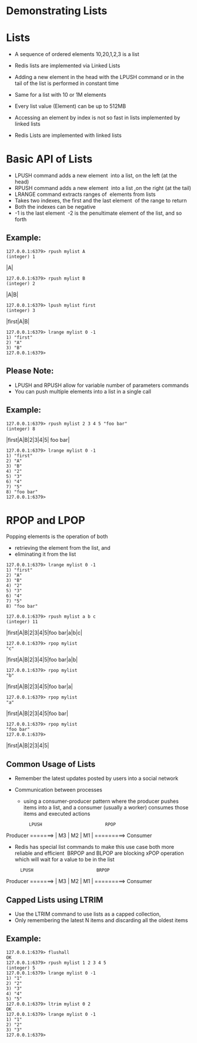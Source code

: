 # Demonstrating Lists

# Lists

- A sequence of ordered elements 
10,20,1,2,3 is a list 

- Redis lists are implemented via Linked Lists 
- Adding a new element in the head with the LPUSH command or in the tail of the list is performed in constant time
- Same for a list with 10 or 1M elements
- Every list value (Element) can be up to 512MB
- Accessing an element by index is not so fast in lists implemented by linked lists
- Redis Lists are implemented with linked lists


# Basic API of Lists

- LPUSH command adds a new element  into a list, on the left (at the head)
- RPUSH command adds a new element  into a list ,on the right (at the tail)
- LRANGE command extracts ranges of  elements from lists
- Takes two indexes, the first and the last element  of the range to return 
- Both the indexes can be negative
- -1 is the last element  -2 is the penultimate element of the list, and so forth

## Example:

```
127.0.0.1:6379> rpush mylist A
(integer) 1
```

|A| 

```
127.0.0.1:6379> rpush mylist B
(integer) 2
```

|A|B|

```
127.0.0.1:6379> lpush mylist first
(integer) 3
```

|first|A|B|

```
127.0.0.1:6379> lrange mylist 0 -1
1) "first"
2) "A"
3) "B"
127.0.0.1:6379> 
```

## Please Note:

- LPUSH and RPUSH  allow for variable number of parameters commands
- You can push multiple elements into a list in a single call

## Example:

```
127.0.0.1:6379> rpush mylist 2 3 4 5 "foo bar"
(integer) 8
```

|first|A|B|2|3|4|5| foo bar|


```
127.0.0.1:6379> lrange mylist 0 -1
1) "first"
2) "A"
3) "B"
4) "2"
5) "3"
6) "4"
7) "5"
8) "foo bar"
127.0.0.1:6379>
```


# RPOP and LPOP


Popping elements is the operation of both 
 - retrieving the element from the list, and 
 - eliminating it from the list
 
 
```
127.0.0.1:6379> lrange mylist 0 -1
1) "first"
2) "A"
3) "B"
4) "2"
5) "3"
6) "4"
7) "5"
8) "foo bar"
```

```
127.0.0.1:6379> rpush mylist a b c
(integer) 11
```

|first|A|B|2|3|4|5|foo bar|a|b|c|

```
127.0.0.1:6379> rpop mylist
"c"
```

|first|A|B|2|3|4|5|foo bar|a|b|

```
127.0.0.1:6379> rpop mylist
"b"
```

|first|A|B|2|3|4|5|foo bar|a|


```
127.0.0.1:6379> rpop mylist
"a"
```

|first|A|B|2|3|4|5|foo bar|


```
127.0.0.1:6379> rpop mylist
"foo bar"
127.0.0.1:6379>
```

|first|A|B|2|3|4|5|

## Common Usage of Lists

- Remember the latest updates posted by users into a social network

- Communication between processes 
  - using a consumer-producer pattern where the producer pushes items into a list, and a consumer (usually a worker) consumes those items and executed actions 
  
  
          LPUSH                        RPOP
Producer  =======> | M3 | M2 | M1 |  =========> Consumer


  - Redis has special list commands to make this use case both more reliable and efficient
 BRPOP and BLPOP are blocking xPOP operation which will wait for a value to be in the list 


          LPUSH                        BRPOP
Producer  =======> | M3 | M2 | M1 |  =========> Consumer


## Capped Lists using LTRIM


- Use the LTRIM command to use lists as a capped collection, 
- Only remembering the latest N items and discarding all the oldest items


## Example:

```
127.0.0.1:6379> flushall
OK
127.0.0.1:6379> rpush mylist 1 2 3 4 5 
(integer) 5
127.0.0.1:6379> lrange mylist 0 -1
1) "1"
2) "2"
3) "3"
4) "4"
5) "5"
127.0.0.1:6379> ltrim mylist 0 2
OK
127.0.0.1:6379> lrange mylist 0 -1
1) "1"
2) "2"
3) "3"
127.0.0.1:6379> 
```

